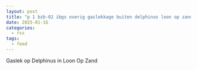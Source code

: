 ```yaml
---
layout: post
title: "p 1 bzb-02 ibgs overig gaslekkage buiten delphinus loon op zand 207092 207242"
date: 2025-01-16
categories: 
  - rss
tags: 
  - feed
---
```


Gaslek op Delphinus in Loon Op Zand
